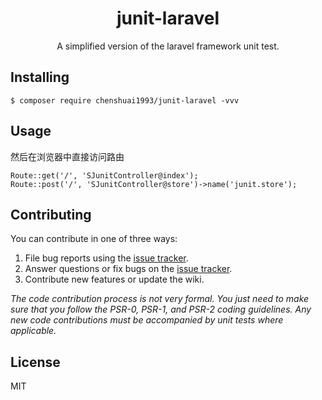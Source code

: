 <h1 align="center"> junit-laravel </h1>

<p align="center"> A simplified version of the laravel framework unit test.</p>


## Installing

```shell
$ composer require chenshuai1993/junit-laravel -vvv
```

## Usage

然后在浏览器中直接访问路由
```$xslt
Route::get('/', 'SJunitController@index');
Route::post('/', 'SJunitController@store')->name('junit.store');
```

## Contributing

You can contribute in one of three ways:

1. File bug reports using the [issue tracker](https://github.com/chenshuai1993/junit-laravel/issues).
2. Answer questions or fix bugs on the [issue tracker](https://github.com/chenshuai1993/junit-laravel/issues).
3. Contribute new features or update the wiki.

_The code contribution process is not very formal. You just need to make sure that you follow the PSR-0, PSR-1, and PSR-2 coding guidelines. Any new code contributions must be accompanied by unit tests where applicable._

## License

MIT
